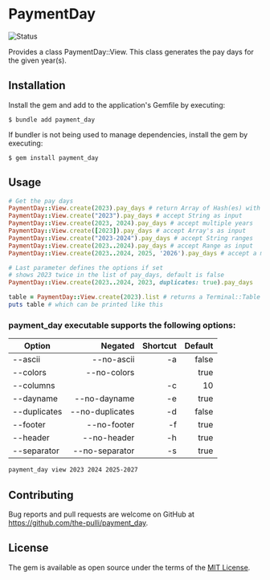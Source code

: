 # PaymentDay

![Status](https://github.com/the-pulli/payment_day/actions/workflows/main.yml/badge.svg)

Provides a class PaymentDay::View. This class generates the pay days for the given year(s).

## Installation

Install the gem and add to the application's Gemfile by executing:

    $ bundle add payment_day

If bundler is not being used to manage dependencies, install the gem by executing:

    $ gem install payment_day

## Usage

```ruby
# Get the pay days
PaymentDay::View.create(2023).pay_days # return Array of Hash(es) with the pay_days
PaymentDay::View.create("2023").pay_days # accept String as input
PaymentDay::View.create(2023, 2024).pay_days # accept multiple years
PaymentDay::View.create([2023]).pay_days # accept Array's as input
PaymentDay::View.create("2023-2024").pay_days # accept String ranges
PaymentDay::View.create(2023..2024).pay_days # accept Range as input
PaymentDay::View.create(2023..2024, 2025, '2026').pay_days # accept a mix of all of them

# Last parameter defines the options if set
# shows 2023 twice in the list of pay_days, default is false
PaymentDay::View.create(2023..2024, 2023, duplicates: true).pay_days

table = PaymentDay::View.create(2023).list # returns a Terminal::Table instance
puts table # which can be printed like this
```

### payment_day executable supports the following options:

Option | Negated | Shortcut | Default
--- | ---: | ---: | ---:
--ascii | --no-ascii | -a | false
--colors | --no-colors | | true
--columns | | -c | 10
--dayname | --no-dayname | -e | true
--duplicates | --no-duplicates | -d | false
--footer | --no-footer | -f | true
--header | --no-header | -h | true
--separator | --no-separator | -s | true

```bash
payment_day view 2023 2024 2025-2027
```

## Contributing

Bug reports and pull requests are welcome on GitHub at https://github.com/the-pulli/payment_day.

## License

The gem is available as open source under the terms of the [MIT License](https://opensource.org/licenses/MIT).
